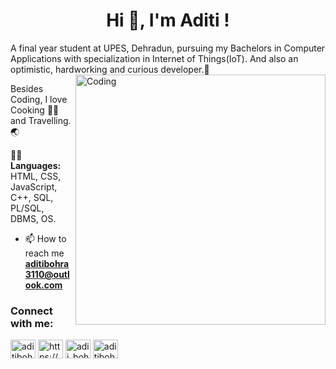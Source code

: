 <h1 align="center">Hi 👋, I'm Aditi !</h1>

A final year student at UPES, Dehradun, pursuing my Bachelors in Computer Applications with specialization in Internet of Things(IoT).
And also an optimistic, hardworking and curious developer.:blossom:
<img align="right" alt="Coding" width="400" src="https://cdn.dribbble.com/users/2646423/screenshots/5507196/computer.gif"> 

Besides Coding, I love Cooking :woman_cook: and Travelling.:earth_asia:

:woman_technologist: **Languages:** HTML, CSS, JavaScript, C++, SQL, PL/SQL, DBMS, OS.

- 📫 How to reach me **aditibohra3110@outlook.com**
<h3 align="left">Connect with me:</h3>
<p align="left">
<a href="https://twitter.com/aditibohra18" target="blank"><img align="center" src="https://raw.githubusercontent.com/rahuldkjain/github-profile-readme-generator/master/src/images/icons/Social/twitter.svg" alt="aditibohra18" height="30" width="40" /></a>
<a href="https://linkedin.com/in/aditi-bohra-66b47b199" target="blank"><img align="center" src="https://raw.githubusercontent.com/rahuldkjain/github-profile-readme-generator/master/src/images/icons/Social/linked-in-alt.svg" alt="https://www.linkedin.com/in/aditi-bohra-66b47b199" height="30" width="40" /></a>
<a href="https://instagram.com/adii_bohra__" target="blank"><img align="center" src="https://raw.githubusercontent.com/rahuldkjain/github-profile-readme-generator/master/src/images/icons/Social/instagram.svg" alt="adii_bohra__" height="30" width="40" /></a>
<a href="https://www.hackerrank.com/aditibohra0907" target="blank"><img align="center" src="https://raw.githubusercontent.com/rahuldkjain/github-profile-readme-generator/master/src/images/icons/Social/hackerrank.svg" alt="aditibohra0907" height="30" width="40" /></a>
</p>
